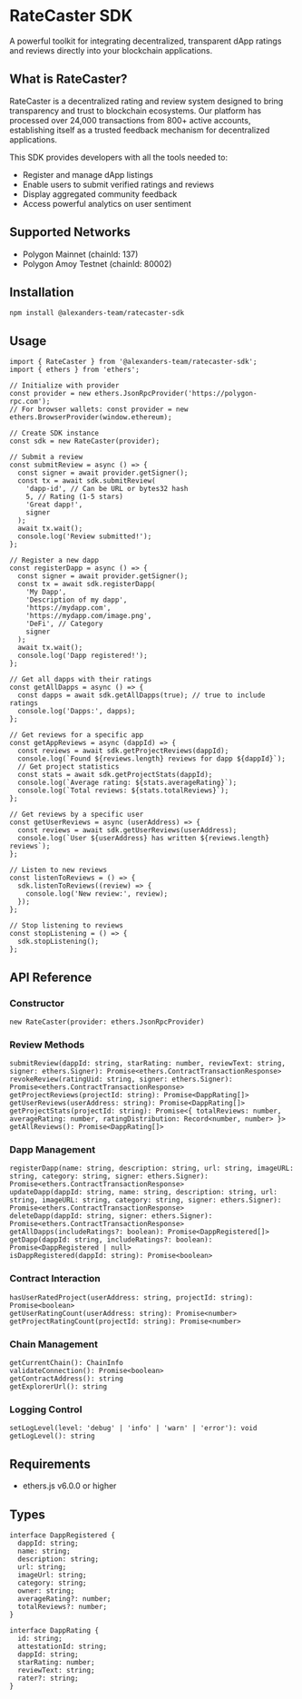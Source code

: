 # RateCaster SDK
A powerful toolkit for integrating decentralized, transparent dApp ratings and reviews directly into your blockchain applications.

## What is RateCaster?

RateCaster is a decentralized rating and review system designed to bring transparency and trust to blockchain ecosystems. Our platform has processed over 24,000 transactions from 800+ active accounts, establishing itself as a trusted feedback mechanism for decentralized applications.

This SDK provides developers with all the tools needed to:
- Register and manage dApp listings
- Enable users to submit verified ratings and reviews
- Display aggregated community feedback
- Access powerful analytics on user sentiment

## Supported Networks
- Polygon Mainnet (chainId: 137)
- Polygon Amoy Testnet (chainId: 80002)

## Installation
```npm install @alexanders-team/ratecaster-sdk```

## Usage
```
import { RateCaster } from '@alexanders-team/ratecaster-sdk';
import { ethers } from 'ethers';

// Initialize with provider
const provider = new ethers.JsonRpcProvider('https://polygon-rpc.com');
// For browser wallets: const provider = new ethers.BrowserProvider(window.ethereum);

// Create SDK instance
const sdk = new RateCaster(provider);

// Submit a review
const submitReview = async () => {
  const signer = await provider.getSigner();
  const tx = await sdk.submitReview(
    'dapp-id', // Can be URL or bytes32 hash
    5, // Rating (1-5 stars)
    'Great dapp!',
    signer
  );
  await tx.wait();
  console.log('Review submitted!');
};

// Register a new dapp
const registerDapp = async () => {
  const signer = await provider.getSigner();
  const tx = await sdk.registerDapp(
    'My Dapp',
    'Description of my dapp',
    'https://mydapp.com',
    'https://mydapp.com/image.png',
    'DeFi', // Category
    signer
  );
  await tx.wait();
  console.log('Dapp registered!');
};

// Get all dapps with their ratings
const getAllDapps = async () => {
  const dapps = await sdk.getAllDapps(true); // true to include ratings
  console.log('Dapps:', dapps);
};

// Get reviews for a specific app
const getAppReviews = async (dappId) => {
  const reviews = await sdk.getProjectReviews(dappId);
  console.log(`Found ${reviews.length} reviews for dapp ${dappId}`);
  // Get project statistics
  const stats = await sdk.getProjectStats(dappId);
  console.log(`Average rating: ${stats.averageRating}`);
  console.log(`Total reviews: ${stats.totalReviews}`);
};

// Get reviews by a specific user
const getUserReviews = async (userAddress) => {
  const reviews = await sdk.getUserReviews(userAddress);
  console.log(`User ${userAddress} has written ${reviews.length} reviews`);
};

// Listen to new reviews
const listenToReviews = () => {
  sdk.listenToReviews((review) => {
    console.log('New review:', review);
  });
};

// Stop listening to reviews
const stopListening = () => {
  sdk.stopListening();
};
```
## API Reference

### Constructor
```new RateCaster(provider: ethers.JsonRpcProvider)```

### Review Methods
```
submitReview(dappId: string, starRating: number, reviewText: string, signer: ethers.Signer): Promise<ethers.ContractTransactionResponse>
revokeReview(ratingUid: string, signer: ethers.Signer): Promise<ethers.ContractTransactionResponse>
getProjectReviews(projectId: string): Promise<DappRating[]>
getUserReviews(userAddress: string): Promise<DappRating[]>
getProjectStats(projectId: string): Promise<{ totalReviews: number, averageRating: number, ratingDistribution: Record<number, number> }>
getAllReviews(): Promise<DappRating[]>
```
### Dapp Management
```
registerDapp(name: string, description: string, url: string, imageURL: string, category: string, signer: ethers.Signer): Promise<ethers.ContractTransactionResponse>
updateDapp(dappId: string, name: string, description: string, url: string, imageURL: string, category: string, signer: ethers.Signer): Promise<ethers.ContractTransactionResponse>
deleteDapp(dappId: string, signer: ethers.Signer): Promise<ethers.ContractTransactionResponse>
getAllDapps(includeRatings?: boolean): Promise<DappRegistered[]>
getDapp(dappId: string, includeRatings?: boolean): Promise<DappRegistered | null>
isDappRegistered(dappId: string): Promise<boolean>
```
### Contract Interaction
```
hasUserRatedProject(userAddress: string, projectId: string): Promise<boolean>
getUserRatingCount(userAddress: string): Promise<number>
getProjectRatingCount(projectId: string): Promise<number>
```
### Chain Management
```
getCurrentChain(): ChainInfo
validateConnection(): Promise<boolean>
getContractAddress(): string
getExplorerUrl(): string
```

### Logging Control
```
setLogLevel(level: 'debug' | 'info' | 'warn' | 'error'): void
getLogLevel(): string
```

## Requirements
- ethers.js v6.0.0 or higher

## Types
```
interface DappRegistered {
  dappId: string;
  name: string;
  description: string;
  url: string;
  imageUrl: string;
  category: string;
  owner: string;
  averageRating?: number;
  totalReviews?: number;
}

interface DappRating {
  id: string;
  attestationId: string;
  dappId: string;
  starRating: number;
  reviewText: string;
  rater?: string;
}
```